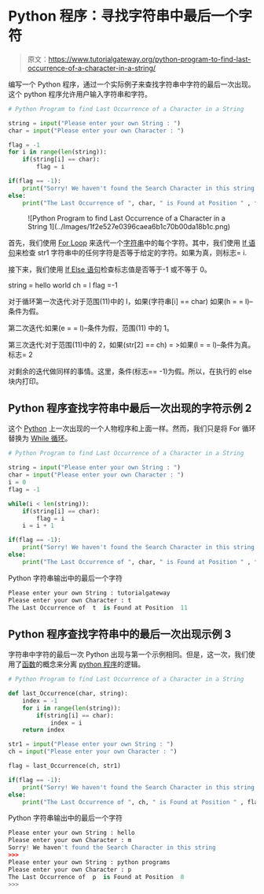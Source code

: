# Python 程序：寻找字符串中最后一个字符

> 原文：<https://www.tutorialgateway.org/python-program-to-find-last-occurrence-of-a-character-in-a-string/>

编写一个 Python 程序，通过一个实际例子来查找字符串中字符的最后一次出现。这个 python 程序允许用户输入字符串和字符。

```py
# Python Program to find Last Occurrence of a Character in a String

string = input("Please enter your own String : ")
char = input("Please enter your own Character : ")

flag = -1
for i in range(len(string)):
    if(string[i] == char):
        flag = i

if(flag == -1):
    print("Sorry! We haven't found the Search Character in this string ")
else:
    print("The Last Occurrence of ", char, " is Found at Position " , flag + 1)
```

<figure class="wp-block-image">![Python Program to find Last Occurrence of a Character in a String 1](../Images/1f2e527e0396caea6b1c70b00da18b1c.png)</figure>

首先，我们使用 [For Loop](https://www.tutorialgateway.org/python-for-loop/) 来迭代一个[字符串](https://www.tutorialgateway.org/python-string/)中的每个字符。其中，我们使用 [If 语句](https://www.tutorialgateway.org/python-if-statement/)来检查 str1 字符串中的任何字符是否等于给定的字符。如果为真，则标志= i.

接下来，我们使用 [If Else 语句](https://www.tutorialgateway.org/python-if-else/)检查标志值是否等于-1 或不等于 0。

string = hello world
ch = l
flag =-1

对于循环第一次迭代:对于范围(11)中的 I，如果(字符串[i] == char)
如果(h = = l)–条件为假。

第二次迭代:如果(e = = l)–条件为假，范围(11)
中的 1。

第三次迭代:对于范围(11)中的 2，如果(str[2] == ch) = >如果(l = = l)–条件为真。
标志= 2

对剩余的迭代做同样的事情。这里，条件(标志== -1)为假。所以，在执行的 else 块内打印。

## Python 程序查找字符串中最后一次出现的字符示例 2

这个 [Python](https://www.tutorialgateway.org/python-tutorial/) 上一次出现的一个人物程序和上面一样。然而，我们只是将 For 循环替换为 [While 循环](https://www.tutorialgateway.org/python-while-loop/)。

```py
# Python Program to find Last Occurrence of a Character in a String

string = input("Please enter your own String : ")
char = input("Please enter your own Character : ")
i = 0
flag = -1

while(i < len(string)):
    if(string[i] == char):
        flag = i
    i = i + 1

if(flag == -1):
    print("Sorry! We haven't found the Search Character in this string ")
else:
    print("The Last Occurrence of ", char, " is Found at Position " , flag + 1)
```

Python 字符串输出中的最后一个字符

```py
Please enter your own String : tutorialgateway
Please enter your own Character : t
The Last Occurrence of  t  is Found at Position  11
```

## Python 程序查找字符串中的最后一次出现示例 3

字符串中字符的最后一次 Python 出现与第一个示例相同。但是，这一次，我们使用了[函数](https://www.tutorialgateway.org/functions-in-python/)的概念来分离 [python 程序](https://www.tutorialgateway.org/python-programming-examples/)的逻辑。

```py
# Python Program to find Last Occurrence of a Character in a String

def last_Occurrence(char, string):
    index = -1
    for i in range(len(string)):
        if(string[i] == char):
            index = i
    return index

str1 = input("Please enter your own String : ")
ch = input("Please enter your own Character : ")

flag = last_Occurrence(ch, str1)

if(flag == -1):
    print("Sorry! We haven't found the Search Character in this string ")
else:
    print("The Last Occurrence of ", ch, " is Found at Position " , flag + 1)
```

Python 字符串输出中的最后一个字符

```py
Please enter your own String : hello
Please enter your own Character : m
Sorry! We haven't found the Search Character in this string 
>>> 
Please enter your own String : python programs
Please enter your own Character : p
The Last Occurrence of  p  is Found at Position  8
>>> 
```